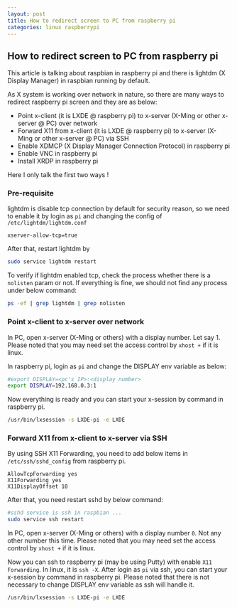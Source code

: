 ```yaml
---
layout: post
title: How to redirect screen to PC from raspberry pi
categories: linux raspberrypi
---
```


## How to redirect screen to PC from raspberry pi

This article is talking about raspbian in raspberry pi and there is lightdm (X Display Manager) in raspbian running by default.

As X system is working over network in nature, so there are many ways to redirect raspberry pi screen and they are as below:

- Point x-client (it is LXDE @ raspberry pi) to x-server (X-Ming or other x-server @ PC) over network
- Forward X11 from x-client (it is LXDE @ raspberry pi) to x-server (X-Ming or other x-server @ PC) via SSH
- Enable XDMCP (X Display Manager Connection Protocol) in raspberry pi
- Enable VNC in raspberry pi
- Install XRDP in raspberry pi

Here I only talk the first two ways !

### Pre-requisite

lightdm is disable tcp connection by default for security reason, so we need to enable it by login as `pi` and changing the config of `/etc/lightdm/lightdm.conf`

```
xserver-allow-tcp=true
```

After that, restart lightdm by

``` bash
sudo service lightdm restart
```

To verify if lightdm enabled tcp, check the process whether there is a `nolisten` param or not. If everything is fine, we should not find any process under below command:

``` bash
ps -ef | grep lightdm | grep nolisten
```

### Point x-client to x-server over network

In PC, open x-server (X-Ming or others) with a display number. Let say 1.
Please noted that you may need set the access control by `xhost +` if it is linux.

In raspberry pi, login as `pi` and change the DISPLAY env variable as below:

``` bash
#export DISPLAY=<pc's IP>:<display number>
export DISPLAY=192.168.0.3:1
```

Now everything is ready and you can start your x-session by command in raspberry pi.

``` bash
/usr/bin/lxsession -s LXDE-pi -e LXDE
```

### Forward X11 from x-client to x-server via SSH

By using SSH X11 Forwarding, you need to add below items in `/etc/ssh/sshd_config` from raspberry pi.

```
AllowTcpForwarding yes
X11Forwarding yes
X11DisplayOffset 10
```

After that, you need restart sshd by below command:

``` bash
#sshd service is ssh in raspbian ...
sudo service ssh restart
```

In PC, open x-server (X-Ming or others) with a display number `0`. Not any other number this time.
Please noted that you may need set the access control by `xhost +` if it is linux.

Now you can ssh to raspberry pi (may be using Putty) with enable `X11 Forwarding`. In linux, it is `ssh -X`.
After login as `pi` via ssh, you can start your x-session by command in raspberry pi. 
Please noted that there is not necessary to change DISPLAY env variable as ssh will handle it.

``` bash
/usr/bin/lxsession -s LXDE-pi -e LXDE
```